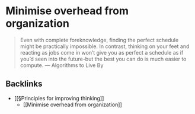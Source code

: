 # Minimise overhead from organization
> Even with complete foreknowledge, finding the perfect schedule might be practically impossible. In contrast, thinking on your feet and reacting as jobs come in won’t give you as perfect a schedule as if you’d seen into the future-but the best you can do is much easier to compute. — Algorithms to Live By

## Backlinks
* [[§Principles for improving thinking]]
	* [[Minimise overhead from organization]]

<!-- #Life -->

<!-- {BearID:760E4700-9B41-4EC0-BC17-34EDD4B182E9-15756-0000130416BE7122} -->

